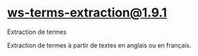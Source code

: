 # ws-terms-extraction@1.9.1

Extraction de termes

Extraction de termes à partir de textes en anglais ou en français.
